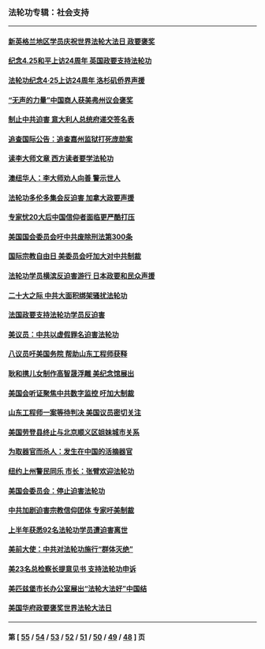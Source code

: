 ### 法轮功专辑：社会支持
---
#### [新英格兰地区学员庆祝世界法轮大法日 政要褒奖](../../pages/nf4386/n13990800.md?05120430) 
#### [纪念4.25和平上访24周年 英国政要支持法轮功](../../pages/nf4386/n13984057.md?05120430) 
#### [法轮功纪念4·25上访24周年 洛杉矶侨界声援](../../pages/nf4386/n13978796.md?05120430) 
#### [“无声的力量”中国商人获美弗州议会褒奖](../../pages/nf4386/n13941208.md?05120430) 
#### [制止中共迫害 意大利人总统府递交签名表](../../pages/nf4386/n13933726.md?05120430) 
#### [追查国际公告：追查嘉州监狱打死庞勋案](../../pages/nf4386/n13933461.md?05120430) 
#### [读李大师文章 西方读者要学法轮功](../../pages/nf4386/n13925142.md?05120430) 
#### [澳纽华人：李大师劝人向善 警示世人](../../pages/nf4386/n13924146.md?05120430) 
#### [法轮功多伦多集会反迫害 加拿大政要声援](../../pages/nf4386/n13881303.md?05120430) 
#### [专家忧20大后中国信仰者面临更严酷打压](../../pages/nf4386/n13874993.md?05120430) 
#### [美国国会委员会吁中共废除刑法第300条](../../pages/nf4386/n13868121.md?05120430) 
#### [国际宗教自由日 美委员会吁加大对中共制裁](../../pages/nf4386/n13855021.md?05120430) 
#### [法轮功学员横滨反迫害游行 日本政要和民众声援](../../pages/nf4386/n13847132.md?05120430) 
#### [二十大之际 中共大面积绑架骚扰法轮功](../../pages/nf4386/n13846381.md?05120430) 
#### [法国政要支持法轮功学员反迫害](../../pages/nf4386/n13841970.md?05120430) 
#### [美议员：中共以虚假罪名迫害法轮功](../../pages/nf4386/n13841083.md?05120430) 
#### [八议员吁美国务院 帮助山东工程师获释](../../pages/nf4386/n13836379.md?05120430) 
#### [耿和携儿女制作高智晟浮雕 美纪念馆展出](../../pages/nf4386/n13829624.md?05120430) 
#### [美国会听证聚焦中共数字监控 吁加大制裁](../../pages/nf4386/n13825083.md?05120430) 
#### [山东工程师一案等待判决 美国议员密切关注](../../pages/nf4386/n13815065.md?05120430) 
#### [美国劳登县终止与北京顺义区姐妹城市关系](../../pages/nf4386/n13811030.md?05120430) 
#### [为取器官而杀人：发生在中国的活摘器官](../../pages/nf4386/n13794731.md?05120430) 
#### [纽约上州警民同乐 市长：张臂欢迎法轮功](../../pages/nf4386/n13794375.md?05120430) 
#### [美国会委员会：停止迫害法轮功](../../pages/nf4386/n13788164.md?05120430) 
#### [中共加剧迫害宗教信仰团体 专家吁美制裁](../../pages/nf4386/n13780252.md?05120430) 
#### [上半年获悉92名法轮功学员遭迫害离世](../../pages/nf4386/n13772701.md?05120430) 
#### [美前大使：中共对法轮功施行“群体灭绝”](../../pages/nf4386/n13771705.md?05120430) 
#### [美23名总检察长提意见书 支持法轮功申诉](../../pages/nf4386/n13766596.md?05120430) 
#### [美匹兹堡市长办公室展出“法轮大法好”中国结](../../pages/nf4386/n13749721.md?05120430) 
#### [美国华府政要褒奖世界法轮大法日](../../pages/nf4386/n13743770.md?05120430) 

---
#### 第 [ [55](./55.md?05120430) / [54](./54.md?05120430) / [53](./53.md?05120430) / [52](./52.md?05120430) / [51](./51.md?05120430) / [50](./50.md?05120430) / [49](./49.md?05120430) / [48](./48.md?05120430) ] 页
